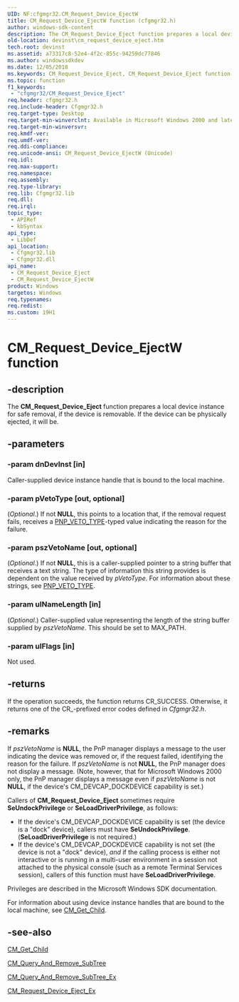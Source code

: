 ```yaml
---
UID: NF:cfgmgr32.CM_Request_Device_EjectW
title: CM_Request_Device_EjectW function (cfgmgr32.h)
author: windows-sdk-content
description: The CM_Request_Device_Eject function prepares a local device instance for safe removal, if the device is removable. If the device can be physically ejected, it will be.
old-location: devinst\cm_request_device_eject.htm
tech.root: devinst
ms.assetid: a73317c8-52e4-4f2c-855c-94259dc77846
ms.author: windowssdkdev
ms.date: 12/05/2018
ms.keywords: CM_Request_Device_Eject, CM_Request_Device_Eject function [Device and Driver Installation], CM_Request_Device_EjectW, cfgmgr32/CM_Request_Device_Eject, cfgmgr32/CM_Request_Device_EjectW, cfgmgrfn_2c8cc2aa-56fe-4ab3-8063-0db0dcbc3098.xml, devinst.cm_request_device_eject
ms.topic: function
f1_keywords: 
 - "cfgmgr32/CM_Request_Device_Eject"
req.header: cfgmgr32.h
req.include-header: Cfgmgr32.h
req.target-type: Desktop
req.target-min-winverclnt: Available in Microsoft Windows 2000 and later versions of Windows.
req.target-min-winversvr: 
req.kmdf-ver: 
req.umdf-ver: 
req.ddi-compliance: 
req.unicode-ansi: CM_Request_Device_EjectW (Unicode)
req.idl: 
req.max-support: 
req.namespace: 
req.assembly: 
req.type-library: 
req.lib: Cfgmgr32.lib
req.dll: 
req.irql: 
topic_type:
 - APIRef
 - kbSyntax
api_type:
 - LibDef
api_location:
 - Cfgmgr32.lib
 - Cfgmgr32.dll
api_name:
 - CM_Request_Device_Eject
 - CM_Request_Device_EjectW
product: Windows
targetos: Windows
req.typenames: 
req.redist: 
ms.custom: 19H1
---
```


# CM_Request_Device_EjectW function


## -description


The <b>CM_Request_Device_Eject</b> function prepares a local device instance for safe removal, if the device is removable. If the device can be physically ejected, it will be.


## -parameters




### -param dnDevInst [in]

Caller-supplied device instance handle that is bound to the local machine.


### -param pVetoType [out, optional]

(<i>Optional</i>.) If not <b>NULL</b>, this points to a location that, if the removal request fails, receives a <a href="https://docs.microsoft.com/windows/desktop/api/cfg/ne-cfg-_pnp_veto_type">PNP_VETO_TYPE</a>-typed value indicating the reason for the failure.


### -param pszVetoName [out, optional]

(<i>Optional</i>.) If not <b>NULL</b>, this is a caller-supplied pointer to a string buffer that receives a text string. The type of information this string provides is dependent on the value received by <i>pVetoType</i>. For information about these strings, see <a href="https://docs.microsoft.com/windows/desktop/api/cfg/ne-cfg-_pnp_veto_type">PNP_VETO_TYPE</a>.


### -param ulNameLength [in]

(<i>Optional</i>.) Caller-supplied value representing the length of the string buffer supplied by <i>pszVetoName</i>. This should be set to MAX_PATH.


### -param ulFlags [in]

Not used.


## -returns



If the operation succeeds, the function returns CR_SUCCESS. Otherwise, it returns one of the CR_-prefixed error codes defined in <i>Cfgmgr32.h</i>.




## -remarks



If <i>pszVetoName</i> is <b>NULL</b>, the PnP manager displays a message to the user indicating the device was removed or, if the request failed, identifying the reason for the failure. If <i>pszVetoName</i> is not <b>NULL</b>, the PnP manager does not display a message. (Note, however, that for Microsoft Windows 2000 only, the PnP manager displays a message even if <i>pszVetoName</i> is not <b>NULL</b>, if the device's CM_DEVCAP_DOCKDEVICE capability is set.)

Callers of <b>CM_Request_Device_Eject</b> sometimes require <b>SeUndockPrivilege</b> or <b>SeLoadDriverPrivilege</b>, as follows:

<ul>
<li>
If the device's CM_DEVCAP_DOCKDEVICE capability is set (the device is a "dock" device), callers must have <b>SeUndockPrivilege</b>. (<b>SeLoadDriverPrivilege</b> is not required.)

</li>
<li>
If the device's CM_DEVCAP_DOCKDEVICE capability is not set (the device is not a "dock" device), <i>and</i> if the calling process is either not interactive or is running in a multi-user environment in a session not attached to the physical console (such as a remote Terminal Services session), callers of this function must have <b>SeLoadDriverPrivilege</b>. 

</li>
</ul>
Privileges are described in the Microsoft Windows SDK documentation.

For information about using device instance handles that are bound to the local machine, see <a href="https://docs.microsoft.com/windows/desktop/api/cfgmgr32/nf-cfgmgr32-cm_get_child">CM_Get_Child</a>.




## -see-also




<a href="https://docs.microsoft.com/windows/desktop/api/cfgmgr32/nf-cfgmgr32-cm_get_child">CM_Get_Child</a>



<a href="https://docs.microsoft.com/windows/desktop/api/cfgmgr32/nf-cfgmgr32-cm_query_and_remove_subtreew">CM_Query_And_Remove_SubTree</a>



<a href="https://docs.microsoft.com/windows/desktop/api/cfgmgr32/nf-cfgmgr32-cm_query_and_remove_subtree_exw">CM_Query_And_Remove_SubTree_Ex</a>



<a href="https://docs.microsoft.com/windows/desktop/api/cfgmgr32/nf-cfgmgr32-cm_request_device_eject_exw">CM_Request_Device_Eject_Ex</a>
 

 

